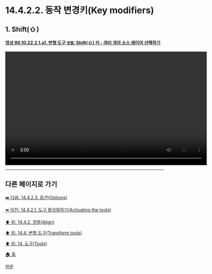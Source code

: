 # 14.4.2.2. 동작 변경키(Key modifiers)

<a id="14-04-02-02-s1"></a>

## 1. Shift(⇧)

<a id="90-10-22-02-01-a1"></a>

#### [영상 90.10.22.2.1.a1. 변형 도구 `정렬`: Shift(⇧) 키 - 여러 개의 소스 레이어 선택하기](./90-10-22-02-01-select_multiple_layers.md#90-10-22-02-01-a1)
<video controls="controls" width="640" height="360" src="https://github.com/wonder13662/gimp/assets/15767104/e611593d-76ff-4be9-9a33-aa20ce22af68"></video>

***

## 다른 페이지로 가기

[➡️ 다음: 14.4.2.3. 옵션(Options)](./14-04-02-03-00-options.md)

[⬅️ 이전: 14.4.2.1. 도구 활성화하기(Activating the tools)](./14-04-02-01-activating_the_tool.md)

[⬆️ 위: 14.4.2. 정렬(Align)](./14-04-02-00-align.md)

[⬆️ 위: 14.4. 변형 도구(Transform tools)](./14-04-00-transform-tools.md)

[⬆️ 위: 14. 도구(Tools)](./14-00-tools.md)

[🏠 홈](./00-home.md)

[원문](https://docs.gimp.org/2.10/ko/gimp-tool-align.html#idm14728)
